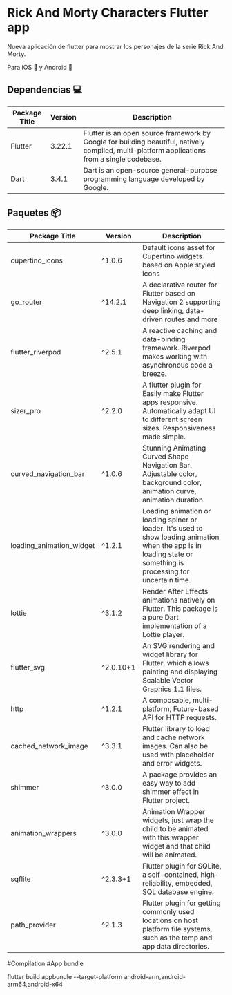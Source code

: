 # Rick And Morty Characters Flutter app

Nueva aplicación de flutter para mostrar los personajes de la serie Rick And Morty.

Para iOS 📱 y Android 🤖

## Dependencias 💻

| Package Title | Version | Description                                                                                                                                  |
| ------------- | ------- | -------------------------------------------------------------------------------------------------------------------------------------------- |
| Flutter       | 3.22.1  | Flutter is an open source framework by Google for building beautiful, natively compiled, multi-platform applications from a single codebase. |
| Dart          | 3.4.1   | Dart is an open-source general-purpose programming language developed by Google.                                                             |

## Paquetes 📦

| Package Title            | Version   | Description                                                                                                                                                        |
| ------------------------ | --------- | ------------------------------------------------------------------------------------------------------------------------------------------------------------------ |
| cupertino_icons          | ^1.0.6    | Default icons asset for Cupertino widgets based on Apple styled icons                                                                                              |
| go_router                | ^14.2.1   | A declarative router for Flutter based on Navigation 2 supporting deep linking, data-driven routes and more                                                        |
| flutter_riverpod         | ^2.5.1    | A reactive caching and data-binding framework. Riverpod makes working with asynchronous code a breeze.                                                             |
| sizer_pro                | ^2.2.0    | A flutter plugin for Easily make Flutter apps responsive. Automatically adapt UI to different screen sizes. Responsiveness made simple.                            |
| curved_navigation_bar    | ^1.0.6    | Stunning Animating Curved Shape Navigation Bar. Adjustable color, background color, animation curve, animation duration.                                           |
| loading_animation_widget | ^1.2.1    | Loading animation or loading spiner or loader. It's used to show loading animation when the app is in loading state or something is processing for uncertain time. |
| lottie                   | ^3.1.2    | Render After Effects animations natively on Flutter. This package is a pure Dart implementation of a Lottie player.                                                |
| flutter_svg              | ^2.0.10+1 | An SVG rendering and widget library for Flutter, which allows painting and displaying Scalable Vector Graphics 1.1 files.                                          |
| http                     | ^1.2.1    | A composable, multi-platform, Future-based API for HTTP requests.                                                                                                  |
| cached_network_image     | ^3.3.1    | Flutter library to load and cache network images. Can also be used with placeholder and error widgets.                                                             |
| shimmer                  | ^3.0.0    | A package provides an easy way to add shimmer effect in Flutter project.                                                                                           |
| animation_wrappers       | ^3.0.0    | Animation Wrapper widgets, just wrap the child to be animated with this wrapper widget and that child will be animated.                                            |
| sqflite                  | ^2.3.3+1  | Flutter plugin for SQLite, a self-contained, high-reliability, embedded, SQL database engine.                                                                      |
| path_provider            | ^2.1.3    | Flutter plugin for getting commonly used locations on host platform file systems, such as the temp and app data directories.                                       |


#Compilation
#App bundle

flutter build appbundle --target-platform android-arm,android-arm64,android-x64
